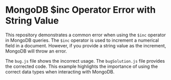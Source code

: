 # MongoDB $inc Operator Error with String Value

This repository demonstrates a common error when using the `$inc` operator in MongoDB queries. The `$inc` operator is used to increment a numerical field in a document.  However, if you provide a string value as the increment, MongoDB will throw an error.

The `bug.js` file shows the incorrect usage.  The `bugSolution.js` file provides the corrected code.  This example highlights the importance of using the correct data types when interacting with MongoDB.

